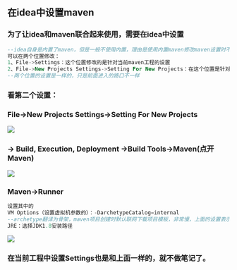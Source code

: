 ## 在idea中设置maven

### 为了让idea和maven联合起来使用，需要在idea中设置

```sql
--idea自身是内置了maven，但是一般不使用内置，理由是使用内置maven修改maven设置时不方便，所以使用自己安装的maven，来覆盖idea中的默认设置。下面设置以让idea指定自己安装的maven位置信息。
可以在两个位置修改：
1、File->Settings：这个位置修改的是针对当前maven工程的设置
2、File->New Projects Settings->Setting For New Projects：在这个位置是针对以后新建的maven工程的设置
--两个位置的设置是一样的，只是前面进入的路口不一样
```

### 看第二个设置：

### File->New Projects Settings->Setting For New Projects

![](F:\Git_Repositories\Maven\截图\idea中设置maven\1.png)

### -> Build, Execution, Deployment ->Build Tools->Maven(点开Maven)

![](F:\Git_Repositories\Maven\截图\idea中设置maven\2.png)

### Maven->Runner

```sql
设置其中的
VM Options（设置虚拟机参数的）：-DarchetypeCatalog=internal
--archetype翻译为骨架，maven项目创建时默认联网下载项目模板，非常慢，上面的设置表示使用内部的模板，不需要下载
JRE：选择JDK1.8安装路径
```

![](F:\Git_Repositories\Maven\截图\idea中设置maven\3.png)

### 在当前工程中设置Settings也是和上面一样的，就不做笔记了。
